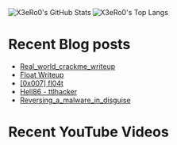 <img align="left" alt="X3eRo0's GitHub Stats" src="https://github-readme-stats.vercel.app/api?username=X3eRo0&show_icons=true&theme=dracula" />
<img algin="right" alt="X3eRo0's Top Langs" src="https://github-readme-stats.vercel.app/api/top-langs/?username=X3eRo0&layout=compact&theme=dracula" />

# Recent Blog posts
<!-- BLOG-POST-LIST:START -->
- [Real_world_crackme_writeup](https://x3ero0.tech/posts/real_world_crackme_writeup/)
- [Float Writeup](https://x3ero0.tech/posts/float-writeup/)
- [[0x007] fl04t](https://x3ero0.tech/crackmes/fl04t/)
- [Hell86 - ttlhacker](https://x3ero0.tech/posts/hell86_from_ttlhacker/)
- [Reversing_a_malware_in_disguise](https://x3ero0.tech/posts/reversing_a_malware_in_disguise/)
<!-- BLOG-POST-LIST:END -->

# Recent YouTube Videos
<!-- YOUTUBE:START -->
<!-- YOUTUBE:END -->
